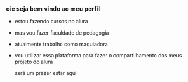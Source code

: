 ### oie seja bem vindo ao meu perfil 

- estou fazendo cursos no alura
- mas vou fazer faculdade de pedagogia
- atualmente trabalho como maquiadora
- vou utilizar essa plataforma para fazer o compartilhamento dos meus projeto do alura

  será um prazer estar aqui 


